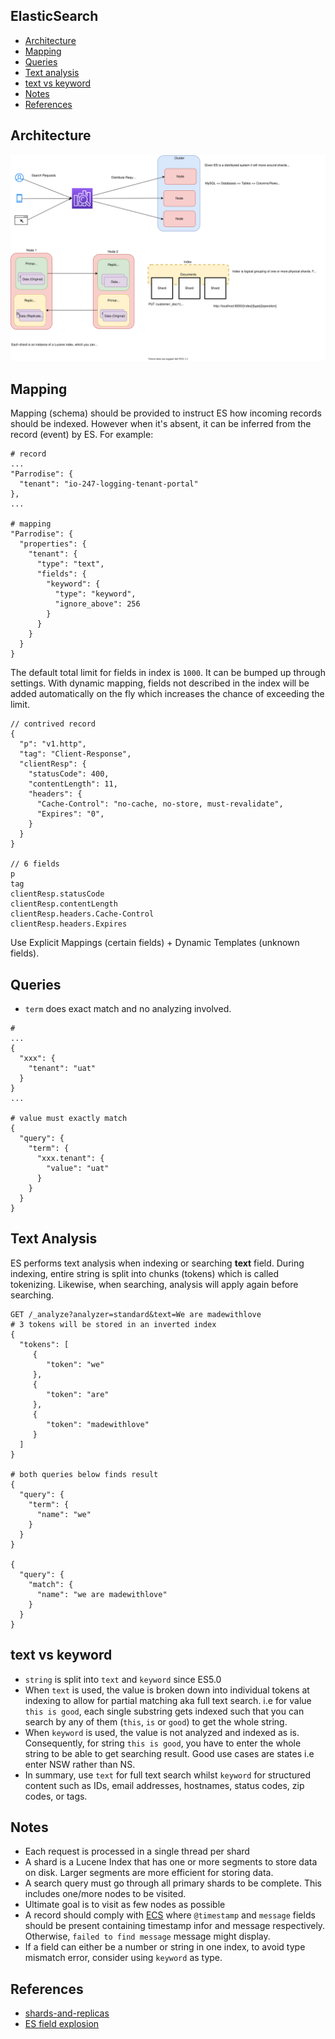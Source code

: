 ## ElasticSearch

- [Architecture](#architecture)
- [Mapping](#mapping)
- [Queries](#queries)
- [Text analysis](#text-analysis)
- [text vs keyword](#text-vs-keyword)
- [Notes](#notes)
- [References](#references)

## Architecture

![elastic-search-arch](./elastic-search-arch.svg)

## Mapping

Mapping (schema) should be provided to instruct ES how incoming records should be indexed. However when it's absent, it can be inferred from the record (event) by ES. For example:
```
# record
...
"Parrodise": {
  "tenant": "io-247-logging-tenant-portal"
},
...

# mapping
"Parrodise": {
  "properties": {
    "tenant": {
      "type": "text",
      "fields": {
        "keyword": {
          "type": "keyword",
          "ignore_above": 256
        }
      }
    }
  }
}
```

The default total limit for fields in index is `1000`. It can be bumped up through settings. With dynamic mapping, fields not described in the index will be added automatically on the fly which increases the chance of exceeding the limit.

```
// contrived record
{
  "p": "v1.http",
  "tag": "Client-Response",
  "clientResp": {
    "statusCode": 400,
    "contentLength": 11,
    "headers": {
      "Cache-Control": "no-cache, no-store, must-revalidate",
      "Expires": "0",
    }
  }
}

// 6 fields
p
tag
clientResp.statusCode
clientResp.contentLength
clientResp.headers.Cache-Control
clientResp.headers.Expires
```

Use Explicit Mappings (certain fields) + Dynamic Templates (unknown fields).

## Queries

- `term` does exact match and no analyzing involved.

```
#
...
{
  "xxx": {
    "tenant": "uat"
  }
}
...

# value must exactly match
{
  "query": {
    "term": {
      "xxx.tenant": {
        "value": "uat"
      }
    }
  }
}
```

## Text Analysis

ES performs text analysis when indexing or searching **text** field. During indexing, entire string is split into chunks (tokens) which is called tokenizing. Likewise, when searching, analysis will apply again before searching.

```
GET /_analyze?analyzer=standard&text=We are madewithlove
# 3 tokens will be stored in an inverted index
{
  "tokens": [
     {
        "token": "we"
     },
     {
        "token": "are"
     },
     {
        "token": "madewithlove"
     }
  ]
}

# both queries below finds result
{
  "query": {
    "term": {
      "name": "we"
    }
  }
}

{
  "query": {
    "match": {
      "name": "we are madewithlove"
    }
  }
}
```

## text vs keyword

- `string` is split into `text` and `keyword` since ES5.0
- When `text` is used, the value is broken down into individual tokens at indexing to allow for partial matching aka full text search. i.e for value `this is good`, each single substring gets indexed such that you can search by any of them (`this`, `is` or `good`) to get the whole string.
- When `keyword` is used, the value is not analyzed and indexed as is. Consequently, for string `this is good`, you have to enter the whole string to be able to get searching result. Good use cases are states i.e enter NSW rather than NS.
- In summary, use `text` for full text search whilst `keyword` for structured content such as IDs, email addresses, hostnames, status codes, zip codes, or tags.

## Notes

- Each request is processed in a single thread per shard
- A shard is a Lucene Index that has one or more segments to store data on disk. Larger segments are more efficient for storing data.
- A search query must go through all primary shards to be complete. This includes one/more nodes to be visited.
- Ultimate goal is to visit as few nodes as possible
- A record should comply with [ECS](https://www.elastic.co/guide/en/ecs/current/ecs-using-ecs.html) where `@timestamp` and `message` fields should be present containing timestamp infor and message respectively. Otherwise, `failed to find message` message might display.
- If a field can either be a number or string in one index, to avoid type mismatch error, consider using `keyword` as type.

## References

- [shards-and-replicas](https://stackoverflow.com/questions/15694724/shards-and-replicas-in-elasticsearch)
- [ES field explosion](https://medium.com/handy-tech/elasticsearch-field-explosion-ca0a21f97a4a)

